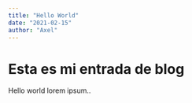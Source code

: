 ```yaml
---
title: "Hello World"
date: "2021-02-15"
author: "Axel"
---
```


# Esta es mi entrada de blog

Hello world lorem ipsum..
